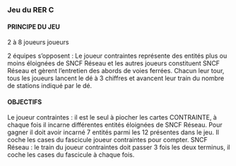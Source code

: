 ### Jeu du RER C

#### PRINCIPE DU JEU

2 à 8 joueurs joueurs

2 équipes s’opposent :
Le joueur contraintes représente des entités plus ou moins éloignées de SNCF Réseau et les autres joueurs constituent SNCF Réseau et gèrent l’entretien des abords de voies ferrées.
Chacun leur tour, tous les joueurs lancent le dé à 3 chiffres et avancent leur train du nombre de stations indiqué par le dé.

#### OBJECTIFS

Le joueur contraintes : il est le seul à piocher les cartes CONTRAINTE, à chaque fois il incarne différentes entités éloignées de SNCF Réseau. Pour gagner il doit avoir incarné 7 entités parmi les 12 présentes dans le jeu. Il coche les cases du fascicule joueur contraintes pour compter.
SNCF Réseau : le train du joueur contraintes doit passer 3 fois les deux terminus, il coche les cases du fascicule à chaque fois.